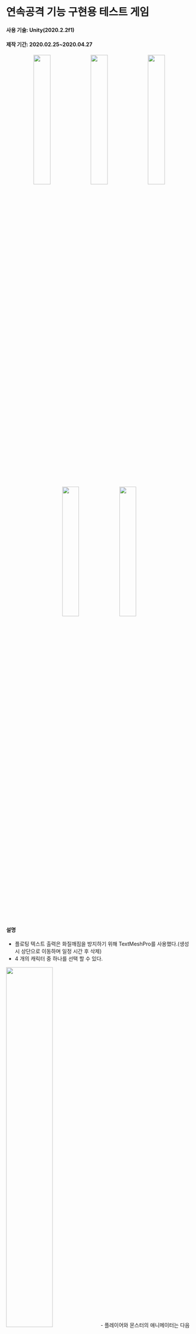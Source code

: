 # 연속공격 기능 구현용 테스트 게임

#### 사용 기술: Unity(2020.2.2f1)
#### 제작 기간: 2020.02.25~2020.04.27

<p align="center">
<img width="30%" src="https://user-images.githubusercontent.com/33209821/230086327-cbce8a54-8c4f-4a14-b35c-3a5dbc0ff571.png"/>
<img width="30%" src="https://user-images.githubusercontent.com/33209821/230086333-82e8a713-c6df-431d-815f-0d33f4caaae7.png"/>
<img width="30%" src="https://user-images.githubusercontent.com/33209821/230086341-72810531-a471-47c6-bb94-358befbc58ed.png"/>
<img width="30%" src="https://user-images.githubusercontent.com/33209821/230086347-b9afad1c-48dd-4121-8cb6-9ef536cd8633.png"/>
<img width="30%" src="https://user-images.githubusercontent.com/33209821/230086352-3fa39803-8abb-43db-801a-f19b03e82963.png"/>
</p>



#### 설명
- 플로팅 텍스트 출력은 화질깨짐을 방지하기 위해 TextMeshPro를 사용했다.(생성 시 상단으로 이동하며 일정 시간 후 삭제)
- 4 개의 캐릭터 중 하나를 선택 할 수 있다.
<img width="50%" src="https://user-images.githubusercontent.com/33209821/230110480-de0ee3f4-474b-49a0-92f4-ef2d34fe897b.gif"/>
- 플레이어와 몬스터의 애니메이터는 다음과 같다.

<p>
<img width="45%" src="https://user-images.githubusercontent.com/33209821/230091893-801b6d2d-af97-44f8-80a9-4154fae88b65.png"/>
<img width="45%" src="https://user-images.githubusercontent.com/33209821/230091897-62dd47d3-64f8-42fa-9150-a8e79a11fee8.png"/>
</p>

- 연속공격을 실행하기 위해 연속된 모션을 가진 공격 애니메이션 실행 시<br/> 공격 키를 한번 더 누르면 트리거를 발생시켜서 바로 다음 공격 모션으로 이어지게 구현

```C#
void attack()// 피격됐다면 트리거 발동 불가
{
   if (Input.GetKeyDown(KeyCode.Z) && !animator.GetCurrentAnimatorStateInfo(0).IsTag("hurt")) { animator.SetTrigger("attack1"); }
   else if (Input.GetKeyDown(KeyCode.X) && !animator.GetCurrentAnimatorStateInfo(0).IsTag("hurt")) { animator.SetTrigger("attack2"); }
   else if (Input.GetKeyDown(KeyCode.A) && ani_check()) { animator.SetTrigger("attack3"); }
   else if (Input.GetKeyDown(KeyCode.S) && ani_check() && !animator.GetCurrentAnimatorStateInfo(0).IsName("jump_down")) { animator.SetTrigger("attack4"); }
   else if (Input.GetKeyDown(KeyCode.D) && ani_check()) { animator.SetTrigger("attack5"); }
   }

```

- 공중 공격, 대쉬 공격, 앉아있을 때 공격 모션이 있다.

<img width="50%" src="https://user-images.githubusercontent.com/33209821/230109152-d0e44d08-985e-41ec-8f61-a17a16de50fe.gif"/>

- 플레이어 점프와 달리기 시 먼지 이펙트가 출력된다.
- 대쉬, 피격 모션 중 플레이어는 무적 상태가 된다.
- 특정 스킬 사용중에서 플레이어는 데미지는 받지만 피격 상태가 되지 않는다.
- 플레이어 hp가 0 이하로 내려갈 시 캐릭터 선택창으로 맵이 이동된다.

- 모든 타격은 다음과 같은 속성을 가진다.

```C#
public class attack_range:MonoBehaviour
{
    public int damage;// 데미지
    public float force_up;// y축 방향 힘(높을 시 타격 당한다면 띄워진다)
    public float force_back;// x축 방향 힘
    public GameObject hit1;// 타격 이펙트
    public GameObject hit2;
    public GameObject slash;// 베기 전용 타격 이펙트
    public bool isSlash;// 베기 여부
    public bool shakeable;// 타격 시 화면 흔들림 여부
}
```

- 몬스터의 hp바는 타격 시 일정 시간동안 출력된다.

```C#
void FixedUpdate()
    {
        if (timer <= 0) { timer = 0;  this.gameObject.SetActive(false); }// 일정 시간이 지난다면 비활성화
        else { timer -= Time.deltaTime; }
        hp_bar.fillAmount = (mob.cur_HP / mob.max_HP);// 현재 채력 
        if (de_hp_bar.fillAmount > hp_bar.fillAmount)// 채력 소모 시 부드러운 연출을 위함
        {
            de_hp_bar.fillAmount -= 0.002f;// 현재 체력에 맞게 조금씩 줄어듦
        }
        if (de_hp_bar.fillAmount <= 0f && hp_bar.fillAmount <= 0) { this.gameObject.SetActive(false); }// 둘 다 0 이하라면 비활성화
    }

```

- 몬스터 공격 패턴 중 독립 오브젝트를 소환하는 패턴은 페이드 인 효과와 함께 생성되며 플레이어 피격 판정 또한 판별한다.<br/> 플레이어가 오브젝트를 보는 방향으로 가드 상태거나 무적 상태일 시 를 제외하고 데미지를 가한다.(summon_skill에 구현)
- 몬스터 ai는 일반 몹, 이동불가 몹, 추적기능을 가진 몹으로 나뉜다.(2,3번째 ai는 일반몹을 상속받음)

<img width="50%" src="https://user-images.githubusercontent.com/33209821/230109184-2f455153-9f0a-434b-a159-c118c2a70e10.gif"/>

- 몬스터 ai는 기본적으로 여러 패턴들을 만들어둔 뒤 랜덤으로 패턴을 실행하는 형태이다.
- 몬스터의 상태는 총 5개로 idle, trace, attack, hurt, die가 있다.
- idle mode는 플레이어를 인식하지 못 했을 때를 의미하고 trace mode는 플레이어를 인식 했을 때를 의미하고 attack mode는 공격 중 일 때를 의미한다.
- trace mode는 몹이 바라보는 방향으로 일정 거리 이하로 플레이어가 있을 시 활성화 된다.
- 각 모드에 따라 다음에 올 패턴의 확률이 다르다.
<img width="50%" src="https://user-images.githubusercontent.com/33209821/230109161-fd46cd8c-92a8-4e80-9439-b117728dbf86.gif"/>
- 각 패턴이 끝난다면 다음 패턴 사이에 쿨타임이 있는데 쿨타임 또한 모드에 따라 랜덤으로 결정된다.

```C#
if (attack_mode) { yield return new WaitForSeconds(Random.Range(min_delay * 0.65f, (max_delay + 1) * 0.65f)); }
else if (trace_mode) { yield return new WaitForSeconds(Random.Range((min_delay * 0.8f), (max_delay + 1) * 0.8f)); }
else { yield return new WaitForSeconds(Random.Range(min_delay, max_delay + 1)); }

```
- 일반적인 공격 패턴은 다음과 같다.

```C#
ran = Random.Range(1, (100 / attack_way) * attack_way);// 공격 패턴 수에 따라 랜덤한 패턴 실행 
for (int i = 1; i <= attack_way; i++)
    {
        if (ran >= (100 / attack_way) * (i - 1) && ran < (100 / attack_way) * i)
        {
           ani.SetTrigger("attack" + i.ToString());
           break;
        }
     }

```

- 몬스터는 고유의 경직치를 가지고 경직치 이상의 누적 데미지를 받았을 시 피격 모션이 출력된다.

<img width="50%" src="https://user-images.githubusercontent.com/33209821/230109142-b801f22b-c60a-4b91-b6da-d8338433ca40.gif"/>

- 플레이어가 가드 성공 시 x방향으로 -4만큼 힘을 받는다. 그리고 방어 전용 이펙트를 출력한다.(이펙트 출력 위치는 랜덤)

<img width="50%" src="https://user-images.githubusercontent.com/33209821/230109168-ae31ce00-29b4-44db-ba18-d81562980dac.gif"/>

- 플레이어 스킬 중 적을 추적하여 순간이동 후 뒤에서 공격하는 스킬은 레이캐스트를 사용하여 구현하였다.

<img width="50%" src="https://user-images.githubusercontent.com/33209821/230113528-ecb0e71c-6b83-4287-8784-0001fdc9875c.gif"/>

```C#
    void trans_to_enemy()
    {
        RaycastHit2D ray;
        ray = Physics2D.Raycast(new Vector2(transform.position.x, transform.position.y + box.size.y / 2),// 플레이어 피벗이 바닥에 위치하기에 가운데로 맞춤
                                new Vector2(-1,0)*transform.localScale.x, 20f, 1 << 8);// 20f 범위 내 적 탐지
        if (ray)
        {
            transform.position = new Vector2(ray.transform.position.x + (ray.transform.localScale.x * 3f),//// 몬스터의 뒤로 이동해야 하기에 몬스터의 localScale 접근
                                              transform.position.y);
            transform.localScale = ray.transform.localScale;// 몬스터 방향으로 플레이어 방향 세팅 후 공
        }
    }

```


#### 피드백 
- 독립 오브젝트 스크립트에 플레이어 피격 판정을 넣어서 코드가 복잡해짐
- 리소스가 너무 많아서 관리가 힘들고 이유는 모르겠지만 빌드가 안 된다.
- 실행에는 문제가 없는 것 같지만 TextMeshPro에 오류가 있는 것 같다.
- 공중 피격 시 애니메이션 출력이 어색한 경우가 있다.


#### 리소스 출처
  https://www.spriters-resource.com/xbox_360/persona4arenaultimax/
